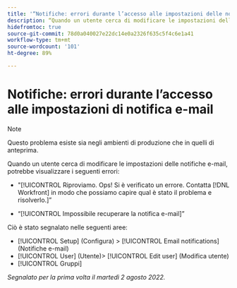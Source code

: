 ```yaml
---
title: '“Notifiche: errori durante l’accesso alle impostazioni delle notifiche e-mail”'
description: “Quando un utente cerca di modificare le impostazioni delle notifiche e-mail, potrebbe visualizzare un errore.”
hidefromtoc: true
source-git-commit: 78d0a040027e22dc14e0a2326f635c5f4c6e1a41
workflow-type: tm+mt
source-wordcount: '101'
ht-degree: 89%

---
```



# Notifiche: errori durante l’accesso alle impostazioni di notifica e-mail

>[!NOTE]
>
>Questo problema esiste sia negli ambienti di produzione che in quelli di anteprima.

Quando un utente cerca di modificare le impostazioni delle notifiche e-mail, potrebbe visualizzare i seguenti errori:

* &quot;[!UICONTROL Riproviamo. Ops! Si è verificato un errore. Contatta [!DNL Workfront] in modo che possiamo capire qual è stato il problema e risolverlo.]”

* “[!UICONTROL Impossibile recuperare la notifica e-mail]”

Ciò è stato segnalato nelle seguenti aree:

* [!UICONTROL Setup] (Configura) > [!UICONTROL Email notifications] (Notifiche e-mail)
* [!UICONTROL User] (Utente)> [!UICONTROL Edit user] (Modifica utente)
* [!UICONTROL Gruppi]

_Segnalato per la prima volta il martedì 2 agosto 2022._

